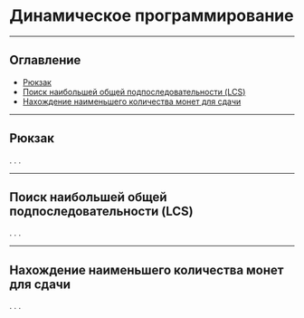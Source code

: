 <h1>Динамическое программирование</h1>

---

<!-- Оглавление -->
<h2>Оглавление</h2>
<nav>
  <ul>
    <li><a href="#раздел-1">Рюкзак</a></li>
    <li><a href="#раздел-2">Поиск наибольшей общей подпоследовательности (LCS)</a></li>
    <li><a href="#раздел-3">Нахождение наименьшего количества монет для сдачи</a></li>
  </ul>
</nav>

---

<!-- Разделы -->
<h2 id="раздел-1">Рюкзак</h2>
    <p>. . .</p>

---

<h2 id="раздел-2">Поиск наибольшей общей подпоследовательности (LCS)</h2>
    <p>. . .</p>

---

<h2 id="раздел-3">Нахождение наименьшего количества монет для сдачи</h2>
    <p>. . .</p>
